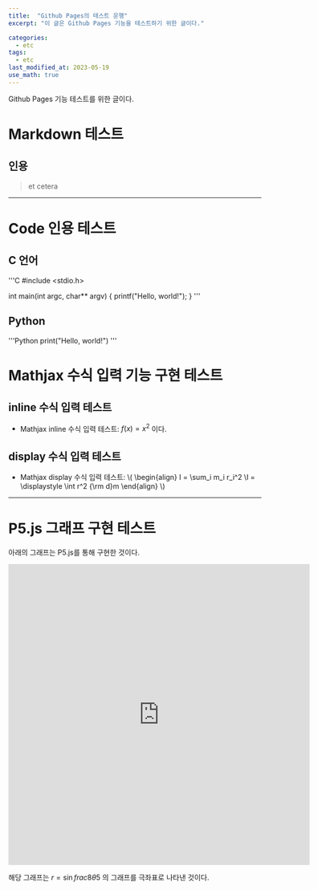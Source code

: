 ```yaml
---
title:  "Github Pages의 테스트 운행"
excerpt: "이 글은 Github Pages 기능을 테스트하기 위한 글이다."

categories:
  - etc
tags:
  - etc
last_modified_at: 2023-05-19
use_math: true
---
```


Github Pages 기능 테스트를 위한 글이다.

# Markdown 테스트

## 인용
> et cetera
---

# Code 인용 테스트

## C 언어
'''C
#include <stdio.h>

int main(int argc, char** argv) {
  printf("Hello, world!");
}
'''

## Python
'''Python
print("Hello, world!")
'''

# Mathjax 수식 입력 기능 구현 테스트

## inline 수식 입력 테스트
- Mathjax inline 수식 입력 테스트: $f(x) = x^2$ 이다.<br>

## display 수식 입력 테스트
- Mathjax display 수식 입력 테스트:
\\(
\begin{align}
I = \sum_i m_i r_i^2 \\I = \displaystyle \int r^2 {\rm d}m
\end{align}
\\)

---

# P5.js 그래프 구현 테스트
아래의 그래프는 P5.js를 통해 구현한 것이다.

<iframe src="https://raycell.github.io/p5/mathmatical_graph/" width = "600" height = "600" frameborder="0"></iframe>

해당 그래프는 $r = \sin{frac{8\theta}{5}}$ 의 그래프를 극좌표로 나타낸 것이다.